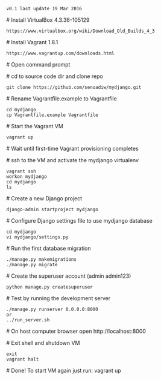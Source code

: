 `v0.1 last update 19 Mar 2016`

\# Install VirtualBox 4.3.36-105129

    https://www.virtualbox.org/wiki/Download_Old_Builds_4_3

\# Install Vagrant 1.8.1

    https://www.vagrantup.com/downloads.html

\# Open command prompt

\# cd to source code dir and clone repo

    git clone https://github.com/senoadiw/mydjango.git

\# Rename Vagrantfile.example to Vagrantfile

    cd mydjango
    cp Vagrantfile.example Vagrantfile

\# Start the Vagrant VM

    vagrant up

\# Wait until first-time Vagrant provisioning completes

\# ssh to the VM and activate the mydjango virtualenv

    vagrant ssh
    workon mydjango
    cd mydjango
    ls

\# Create a new Django project

    django-admin startproject mydjango

\# Configure Django settings file to use mydjango database

    cd mydjango
    vi mydjango/settings.py

\# Run the first database migration

    ./manage.py makemigrations
    ./manage.py migrate

\# Create the superuser account (admin admin123)

    python manage.py createsuperuser

\# Test by running the development server

    ./manage.py runserver 0.0.0.0:8000
    or
    ../run_server.sh

\# On host computer browser open http://localhost:8000

\# Exit shell and shutdown VM

    exit
    vagrant halt

\# Done! To start VM again just run: vagrant up

